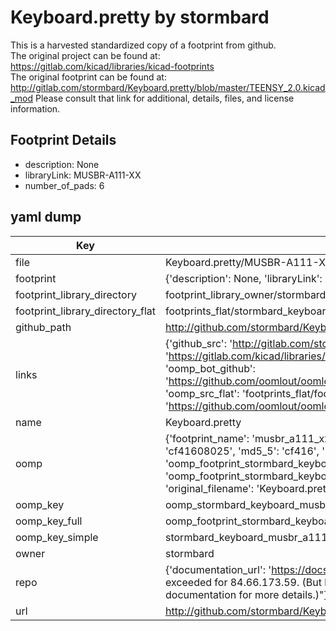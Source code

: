 # Keyboard.pretty by stormbard  
This is a harvested standardized copy of a footprint from github.  
The original project can be found at:  
https://gitlab.com/kicad/libraries/kicad-footprints  
The original footprint can be found at:
http://gitlab.com/stormbard/Keyboard.pretty/blob/master/TEENSY_2.0.kicad_mod
Please consult that link for additional, details, files, and license information.  
## Footprint Details
* description: None  
* libraryLink: MUSBR-A111-XX  
* number_of_pads: 6  
## yaml dump  
| Key | Value |  
| --- | --- |  
| file | Keyboard.pretty/MUSBR-A111-XX.kicad_mod |  
| footprint | {'description': None, 'libraryLink': 'MUSBR-A111-XX', 'number_of_pads': 6} |  
| footprint_library_directory | footprint_library_owner/stormbard_Keyboard.pretty |  
| footprint_library_directory_flat | footprints_flat/stormbard_keyboard_musbr_a111_xx/working |  
| github_path | http://github.com/stormbard/Keyboard.pretty/blob/master/MUSBR-A111-XX.kicad_mod |  
| links | {'github_src': 'http://gitlab.com/stormbard/Keyboard.pretty/blob/master/TEENSY_2.0.kicad_mod', 'github_src_repo': 'https://gitlab.com/kicad/libraries/kicad-footprints', 'oomp_bot': 'footprints/stormbard_keyboard_musbr_a111_xx/working', 'oomp_bot_github': 'https://github.com/oomlout/oomlout_oomp_footprint_bot/tree/main/footprints/stormbard_keyboard_musbr_a111_xx/working', 'oomp_src_flat': 'footprints_flat/footprints_flat/stormbard_keyboard_musbr_a111_xx/working', 'oomp_src_flat_github': 'https://github.com/oomlout/oomlout_oomp_footprint_src/tree/main/footprints_flat/stormbard_keyboard_musbr_a111_xx/working'} |  
| name | Keyboard.pretty |  
| oomp | {'footprint_name': 'musbr_a111_xx', 'library_name': 'keyboard', 'md5': 'cf41608025e3ccb95e703dde406b5b88', 'md5_10': 'cf41608025', 'md5_5': 'cf416', 'md5_6': 'cf4160', 'oomp_key': 'oomp_stormbard_keyboard_musbr_a111_xx', 'oomp_key_extra': 'oomp_footprint_stormbard_keyboard_musbr_a111_xx', 'oomp_key_full': 'oomp_footprint_stormbard_keyboard_musbr_a111_xx_cf4160', 'oomp_key_simple': 'stormbard_keyboard_musbr_a111_xx', 'original_filename': 'Keyboard.pretty/MUSBR-A111-XX.kicad_mod', 'owner_name': 'stormbard'} |  
| oomp_key | oomp_stormbard_keyboard_musbr_a111_xx |  
| oomp_key_full | oomp_footprint_stormbard_keyboard_musbr_a111_xx |  
| oomp_key_simple | stormbard_keyboard_musbr_a111_xx |  
| owner | stormbard |  
| repo | {'documentation_url': 'https://docs.github.com/rest/overview/resources-in-the-rest-api#rate-limiting', 'message': "API rate limit exceeded for 84.66.173.59. (But here's the good news: Authenticated requests get a higher rate limit. Check out the documentation for more details.)"} |  
| url | http://github.com/stormbard/Keyboard.pretty |  

